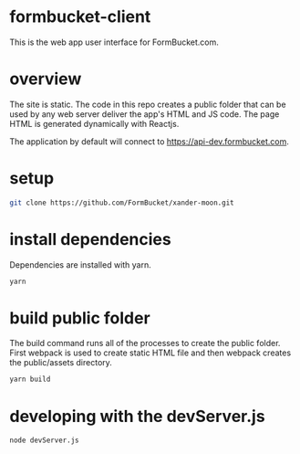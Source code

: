 # formbucket-client

This is the web app user interface for FormBucket.com.

# overview

The site is static. The code in this repo creates a public folder that can be used by any web server
deliver the app's HTML and JS code. The page HTML is generated dynamically with Reactjs.

The application by default will connect to https://api-dev.formbucket.com.

# setup

```sh
git clone https://github.com/FormBucket/xander-moon.git
```

# install dependencies

Dependencies are installed with yarn.

```sh
yarn
```

# build public folder

The build command runs all of the processes to create the public folder. First webpack is used to 
create static HTML file and then webpack creates the public/assets directory.

```sh
yarn build
```

# developing with the devServer.js

```sh
node devServer.js
```

